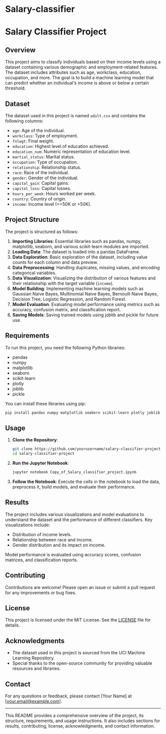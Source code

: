 # Salary-classifier
# Salary Classifier Project

## Overview

This project aims to classify individuals based on their income levels using a dataset containing various demographic and employment-related features. The dataset includes attributes such as age, workclass, education, occupation, and more. The goal is to build a machine learning model that can predict whether an individual's income is above or below a certain threshold.

## Dataset

The dataset used in this project is named `adult.csv` and contains the following columns:

- `age`: Age of the individual.
- `workclass`: Type of employment.
- `fnlwgt`: Final weight.
- `education`: Highest level of education achieved.
- `education_num`: Numeric representation of education level.
- `martial_status`: Marital status.
- `occupation`: Type of occupation.
- `relationship`: Relationship status.
- `race`: Race of the individual.
- `gender`: Gender of the individual.
- `capital_gain`: Capital gains.
- `capital_loss`: Capital losses.
- `hours_per_week`: Hours worked per week.
- `country`: Country of origin.
- `income`: Income level (<=50K or >50K).

## Project Structure

The project is structured as follows:

1. **Importing Libraries**: Essential libraries such as pandas, numpy, matplotlib, seaborn, and various scikit-learn modules are imported.
2. **Loading Data**: The dataset is loaded into a pandas DataFrame.
3. **Data Exploration**: Basic exploration of the dataset, including value counts for each column and data preview.
4. **Data Preprocessing**: Handling duplicates, missing values, and encoding categorical variables.
5. **Data Visualization**: Visualizing the distribution of various features and their relationship with the target variable (`income`).
6. **Model Building**: Implementing machine learning models such as Gaussian Naive Bayes, Multinomial Naive Bayes, Bernoulli Naive Bayes, Decision Tree, Logistic Regression, and Random Forest.
7. **Model Evaluation**: Evaluating model performance using metrics such as accuracy, confusion matrix, and classification report.
8. **Saving Models**: Saving trained models using joblib and pickle for future use.

## Requirements

To run this project, you need the following Python libraries:

- pandas
- numpy
- matplotlib
- seaborn
- scikit-learn
- plotly
- joblib
- pickle

You can install these libraries using pip:

```bash
pip install pandas numpy matplotlib seaborn scikit-learn plotly joblib pickle
```

## Usage

1. **Clone the Repository**:
   ```bash
   git clone https://github.com/yourusername/salary-classifier-project.git
   cd salary-classifier-project
   ```

2. **Run the Jupyter Notebook**:
   ```bash
   jupyter notebook Copy_of_Salary_classifier_project.ipynb
   ```

3. **Follow the Notebook**: Execute the cells in the notebook to load the data, preprocess it, build models, and evaluate their performance.

## Results

The project includes various visualizations and model evaluations to understand the dataset and the performance of different classifiers. Key visualizations include:

- Distribution of income levels.
- Relationship between race and income.
- Gender distribution and its impact on income.

Model performance is evaluated using accuracy scores, confusion matrices, and classification reports.

## Contributing

Contributions are welcome! Please open an issue or submit a pull request for any improvements or bug fixes.

## License

This project is licensed under the MIT License. See the [LICENSE](LICENSE) file for details.

## Acknowledgments

- The dataset used in this project is sourced from the UCI Machine Learning Repository.
- Special thanks to the open-source community for providing valuable resources and libraries.

## Contact

For any questions or feedback, please contact [Your Name] at [your.email@example.com].

---

This README provides a comprehensive overview of the project, its structure, requirements, and usage instructions. It also includes sections for results, contributing, license, acknowledgments, and contact information.
